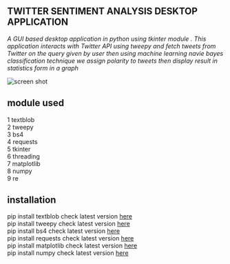 

 ## TWITTER SENTIMENT ANALYSIS DESKTOP APPLICATION
 
*A GUI based desktop application in python using tkinter module . This application interacts with Twitter API using tweepy and fetch tweets from Twitter on the query given by user then using machine learning navie bayes classification technique we assign polarity to tweets then display result in statistics form in a graph*

![screen shot](https://github.com/AmanKathait15/sentiment-analysis/blob/master/ss.png)
 
 ## module used
 
 1 textblob\
 2 tweepy\
 3 bs4\
 4 requests\
 5 tkinter\
 6 threading\
 7 matplotlib\
 8 numpy\
 9 re
 
 ## installation
 
pip install textblob check latest version [here](https://pypi.org/project/textblob/)<br>
pip install tweepy check latest version [here](https://pypi.org/project/tweepy/)<br>
pip install bs4 check latest version [here](https://pypi.org/project/beautifulsoup4/)<br>
pip install requests check latest version [here](https://pypi.org/project/requests/)<br>
pip install matplotlib check latest version [here](https://pypi.org/project/matplotlib/)<br>
pip install numpy check latest version [here](https://pypi.org/project/numpy/)<br>
 
 
 
